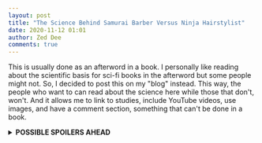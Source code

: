 ```yaml
---
layout: post
title: "The Science Behind Samurai Barber Versus Ninja Hairstylist"
date: 2020-11-12 01:01
author: Zed Dee
comments: true
---
```


This is usually done as an afterword in a book. I personally like reading about the scientific basis for sci-fi books in the afterword but some people might not. So, I decided to post this on my "blog" instead. This way, the people who want to can read about the science here while those that don't, won't. And it allows me to link to studies, include YouTube videos, use images, and have a comment section, something that can't be done in a book.

<details markdown="1">
<summary><strong>POSSIBLE SPOILERS AHEAD</strong></summary>

*Samurai Barber Versus Ninja Hairstylist* is such a ridiculous title that one might wonder if it's based on reality at all. Well, I'm here today to tell you about the science behind the science-fiction.

First up is the idea that memories are reconstructions. This is based on the experiments done by Elizabeth Loftus that was detailed in the study [Semantic Integration of Verbal Information into a Visual Memory](https://www.researchgate.net/profile/Elizabeth_Loftus/publication/22519774_Semantic_Integration_of_Verbal_Information_into_a_Visual_Memory/links/00b7d5161e469d7a85000000/Semantic-Integration-of-Verbal-Information-into-a-Visual-Memory.pdf){:target="_blank"}. The experiments consisted of showing subjects a series of slides that depicted a traffic accident, then asking the subjects if the car involved had stopped at a stop sign or a yield sign before the accident. Some of the subjects were shown a stop sign and some were shown a yield sign, but some of those shown a stop sign were asked if the car had stopped at a yield sign and some of those shown a yield sign were asked if the car had stopped at a stop sign. Then the subjects were asked at a later date if they had seen a stop or yield sign.

What the studies showed was that a significant amount of people, up to 68.5%, would answer wrongly if the misleading question was asked sometime after the slide was shown.

Elizabeth Loftus would later go on to publish a study about [The Formation of False Memories](https://blogs.brown.edu/recoveredmemory/files/2015/05/Loftus_Pickrell_PA_95.pdf){:target="_blank"}, where 20% of subjects remembered being lost in a mall as a child, even when it didn't happen. 

A new study, [False Memories for Repeated Events](https://psyarxiv.com/5yw6z){:target="_blank"}, seems to show that it is possible to implant false memories for repeated events. And while this study is a preprint (haven't been peer reviewed yet), it contains a handy table of all the false memories studies done before, with one of them showing an 82% false memory implantation rate!

Now, some autistic people have extraordinary memories. Unfortunately, I'm not one of them. See, one of the reasons I wrote my characters the way I did was because I was tired of seeing and reading about psychopaths who are a-ok after killing someone. Furthermore, these psychopaths are supposed to be our heroes! The trigger for me was when I read my friend's book, [Misdirection](https://www.goodreads.com/book/show/34732450-misdirection){:target="_blank"}, where I remembered that the protagonist shot the antagonist in the head and was a-ok.

Imagine my surprise when I told my friend about it and she told me that the protagonist doesn't shoot anyone in the head. I went back, reread the section, and read about the protagonist throwing something at the antagonist which hit the antagonist in the head. Now, there's a pistol in the scene, so I didn't just make up a gun from nowhere. But what probably happened was I misread it the first time and was shocked beyond belief that my friend would write such a violent scene in a YA book, then I corrected my misread because the following paragraphs don't make sense if the antagonist was dead as he was still saying and doing stuff. But after some time, I only remembered the shock of the misread and forgot about the relatively milder relief of the correct reading.

A significant portion of the characterization in my book was inspired by a faulty memory!

There is also this idea in the book that even if we could broadcast our consciousness in some form, it wouldn't be accurate because of differences in perception. The most famous example of this is perhaps [The Dress](https://en.wikipedia.org/wiki/The_dress){:target="_blank"}. Different people perceived the same stimuli differently, which lead to team #whiteandgold and team #blueandblack. A recent [study](https://www.brainpost.co/weekly-brainpost/2020/10/27/political-views-bias-information-processing-in-the-brain){:target="_blank"} has also shown that people with different political attitudes can interpret the same stimuli differently. This is perhaps best exemplified by the [Covington Kid](https://en.wikipedia.org/wiki/January_2019_Lincoln_Memorial_confrontation){:target="_blank"} event, with some people viewing the kid as trying to provoke a situation while others saw him as trying to defuse the situation.

Regarding the *plug*, the brain is a remarkable organ, able to adapt to all sorts of stimuli. [The Innsbruck Goggle Experiments](http://www.allgemeine-psychologie.info/cms/images/stories/allgpsy_pub/Cortex%20The%20world%20is%20upside%20down.pdf){:target="_blank"} show that it is even able to adapt to a world that is upside-down, when the experimenter wore special goggles that inverted what he saw.

In this [TED talk](https://www.ted.com/talks/david_eagleman_can_we_create_new_senses_for_humans){:target="_blank"}, Dr. David Eagleman talks sensory substitution, where the deaf can "hear" by feeling sound that has been translated into vibrations through their skin, before going on to talk about what is basically extrasensory perception. One example he gave was pilots learning to pilot a quad-copter better by feeling things like yaw and pitch.

So the idea of a man-machine interface that can transmit and receive sensory stimuli and emotions ([which might also be a kind of sensory stimulus](https://www.pnas.org/content/111/2/646){:target="_blank"}), like *plugs*, is not that far-fetched. I drew the line at thoughts though, because I think that conscious thought is probably a function of the brain interpreting stimuli and everyone interprets the world differently. This is why broadcasting in my book only involves senses and emotions but not thoughts. But I might be wrong though, who knows?

As for bioengineering, we are probably very far away from the mastery of genetics necessary to design and create complex organisms like the phones and trains in the book. But we have been modifying existing organisms to suit our purposes for quite some time now, for example in [golden rice](https://en.wikipedia.org/wiki/Golden_rice){:target="_blank"}. Another recent development is the [engineering of adeno-associated viruses to deliver healthy copies of genes to patients with Spinal Muscular Atrophy](https://www.nejm.org/doi/full/10.1056/NEJMoa1706198){:target="_blank"}.

Now, you might think that the idea that a haircut can change the person to be pretty ridiculous. But if you see episodes of Queer Eye on Netflix, the people always say they feel like a different person after getting their hair done. So, all I'm doing is exaggerating that. There's also this thing called [Transcranial magnetic stimulation](https://en.wikipedia.org/wiki/Transcranial_magnetic_stimulation){:target="_blank"}, which is basically what it says, stimulating the brain using magnetic fields from outside the cranium. There seems to be some results for using it to treat [depression](https://www.sciencedirect.com/science/article/abs/pii/S1935861X18303206){:target="_blank"}, [obsessive-compulsive disorder](https://serenitymentalhealthcenters.com/wp-content/uploads/2018/11/Trevizol-et-al.-TMS-for-OCD-review-and-meta-analysis.pdf){:target="_blank"}, [generalised anxiety disorder and PTSD](https://onlinelibrary.wiley.com/doi/full/10.1002/brb3.1284){:target="_blank"}. So I wouldn't say that a samurai barber is impossible, just unlikely.

<iframe width="560" height="315" src="https://www.youtube.com/embed/FxEu2hiSSgY" frameborder="0" allow="accelerometer; autoplay; clipboard-write; encrypted-media; gyroscope; picture-in-picture" allowfullscreen></iframe>

I take back what I said about samurai barbers!

</details>